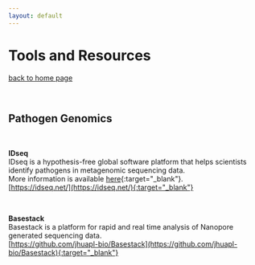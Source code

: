 ```yaml
---
layout: default
---
```


# Tools and Resources

[back to home page](./)

<div class="paragraph"><p><br>
</p></div>

## Pathogen Genomics

<div class="paragraph"><p><br>
</p></div>

**IDseq** <br>
IDseq is a hypothesis-free global software platform that helps scientists identify pathogens in metagenomic sequencing data. <br>
More information is available [here](https://discoveridseq.com/vr){:target="_blank"}. <br>
[https://idseq.net/](https://idseq.net/){:target="_blank"}

<div class="paragraph"><p><br>
</p></div>

**Basestack** <br>
Basestack is a platform for rapid and real time analysis of Nanopore generated sequencing data. <br>
[https://github.com/jhuapl-bio/Basestack](https://github.com/jhuapl-bio/Basestack){:target="_blank"}

